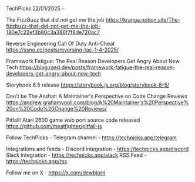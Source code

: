 TechPicks 22/01/2025 -

The FizzBuzz that did not get me the job
https://kranga.notion.site/The-fizzbuzz-that-did-not-get-me-the-job-180e7c22ef3b80c3a386f7f8de720ac7

Reverse Engineering Call Of Duty Anti-Cheat
https://ssno.cc/posts/reversing-tac-1-4-2025/

Framework Fatigue: The Real Reason Developers Get Angry About New Tech
https://blog.raed.dev/posts/framework-fatigue-the-real-reason-developers-get-angry-about-new-tech

Storybook 8.5 release
https://storybook.js.org/blog/storybook-8-5/

Don't be The Asshat: A Maintainer's Perspective on Code Change Reviews
https://andrew.grahamyooll.com/blog/A%20Maintainer's%20Perspective%20on%20Code%20Change%20Reviews/

Pitfall! Atari 2600 game web port source code released
https://github.com/meatfighter/pitfall-js

Follow TechPicks -
Telegram channel - https://techpicks.app/telegram

Integrations and feeds -
Discord integration - https://techpicks.app/discord
Slack integration - https://techpicks.app/slack
RSS Feed - https://techpicks.app/rss

Follow me on X - https://x.com/dewbjorn